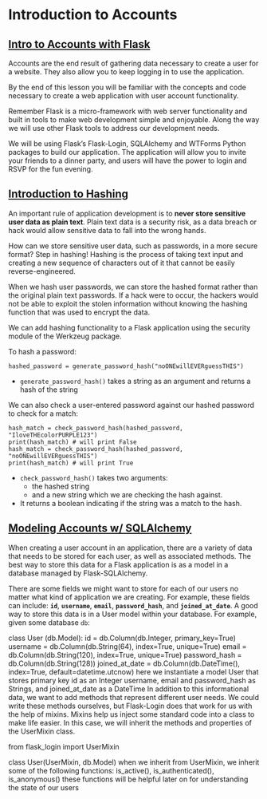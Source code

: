 # Introduction to Accounts

## [Intro to Accounts with Flask](https://www.codecademy.com/courses/learn-flask/lessons/flask-accounts/exercises/intro-to-accounts-with-flask)

Accounts are the end result of gathering data necessary to create a user for a website. 
They also allow you to keep logging in to use the application.

By the end of this lesson you will be familiar with the concepts and code necessary to create a web application with user account functionality.

Remember Flask is a micro-framework with web server functionality and built in tools to make web development simple and enjoyable. 
Along the way we will use other Flask tools to address our development needs.

We will be using Flask’s Flask-Login, SQLAlchemy and WTForms Python packages to build our application. 
The application will allow you to invite your friends to a dinner party, and users will have the power to login and RSVP for the fun evening.

## [Introduction to Hashing](https://www.codecademy.com/courses/learn-flask/lessons/flask-accounts/exercises/intro-to-hashing)

An important rule of application development is to **never store sensitive user data as plain text**. 
Plain text data is a security risk, as a data breach or hack would allow sensitive data to fall into the wrong hands.

How can we store sensitive user data, such as passwords, in a more secure format? 
Step in hashing! 
Hashing is the process of taking text input and creating a new sequence of characters out of it that cannot be easily reverse-engineered.

When we hash user passwords, we can store the hashed format rather than the original plain text passwords. 
If a hack were to occur, the hackers would not be able to exploit the stolen information without knowing the hashing function that was used to encrypt the data.

We can add hashing functionality to a Flask application using the security module of the Werkzeug package.

To hash a password:
```
hashed_password = generate_password_hash("noONEwillEVERguessTHIS")
```
* `generate_password_hash()` takes a string as an argument and returns a hash of the string

We can also check a user-entered password against our hashed password to check for a match:
```
hash_match = check_password_hash(hashed_password, "IloveTHEcolorPURPLE123")
print(hash_match) # will print False 
hash_match = check_password_hash(hashed_password, "noONEwillEVERguessTHIS")
print(hash_match) # will print True 
```
* `check_password_hash()` takes two arguments: 
  * the hashed string 
  * and a new string 
which we are checking the hash against. 
* It returns a boolean indicating if the string was a match to the hash.

## [Modeling Accounts w/ SQLAlchemy](https://www.codecademy.com/courses/learn-flask/lessons/flask-accounts/exercises/modeling-accounts-wsqlalchemy)

When creating a user account in an application, there are a variety of data that needs to be stored for each user, as well as associated methods. 
The best way to store this data for a Flask application is as a model in a database managed by Flask-SQLAlchemy.

There are some fields we might want to store for each of our users no matter what kind of application we are creating. 
For example, these fields can include: **`id`**, **`username`**, **`email`**, **`password_hash`**, and **`joined_at_date`**. 
A good way to store this data is in a User model within your database. 
For example, given some database `db`:

class User (db.Model):
  id = db.Column(db.Integer, primary_key=True)
  username = db.Column(db.String(64), index=True, unique=True)
  email = db.Column(db.String(120), index=True, unique=True)
  password_hash = db.Column(db.String(128))
  joined_at_date = db.Column(db.DateTime(), index=True, default=datetime.utcnow)
here we instantiate a model User
that stores primary key id as an Integer
username, email and password_hash as Strings, and
joined_at_date as a DateTime
In addition to this informational data, we want to add methods that represent different user needs. We could write these methods ourselves, but Flask-Login does that work for us with the help of mixins. Mixins help us inject some standard code into a class to make life easier. In this case, we will inherit the methods and properties of the UserMixin class.

from flask_login import UserMixin
 
class User(UserMixin, db.Model)
when we inherit from UserMixin, we inherit some of the following functions: is_active(), is_authenticated(), is_anonymous()
these functions will be helpful later on for understanding the state of our users




